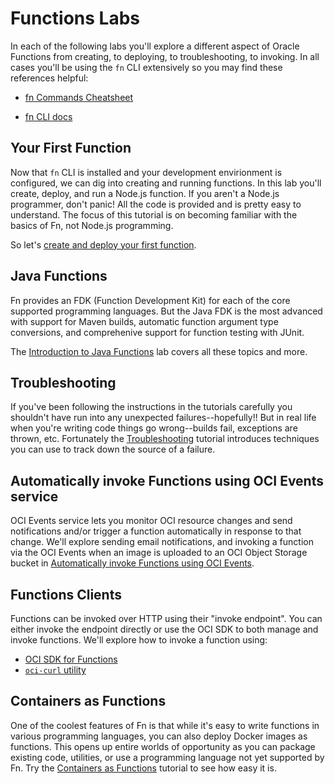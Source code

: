 # Functions Labs

In each of the following labs you'll explore a different aspect of Oracle
Functions from creating, to deploying, to troubleshooting, to invoking.  In all
cases you'll be using the `fn` CLI extensively so you may find these references
helpful:

* [fn Commands
  Cheatsheet](https://github.com/sachin-pikle/functionslab/wiki/Functions-Commands-Cheatsheet)

* [fn CLI docs](https://github.com/fnproject/docs/blob/master/cli/README.md)

## Your First Function

Now that `fn` CLI is installed and your development envirionment is configured,
we can dig into creating and running functions.  In this lab you'll create,
deploy, and run a Node.js function.  If you aren't a Node.js programmer, don't
panic! All the code is provided and is pretty easy to understand.  The focus of
this tutorial is on becoming familiar with the basics of Fn, not Node.js
programming.

So let's [create and deploy your first function](3-First-Function.md).

## Java Functions

Fn provides an FDK (Function Development Kit) for each of the core supported
programming languages.  But the Java FDK is the most advanced with support for
Maven builds, automatic function argument type conversions, and comprehenive
support for function testing with JUnit.

The [Introduction to Java Functions](4-Java-Functions.md) lab covers all these
topics and more.

## Troubleshooting

If you've been following the instructions in the tutorials carefully you
shouldn't have run into any unexpected failures--hopefully!!  But in real life
when you're writing code things go wrong--builds fail, exceptions are thrown,
etc.  Fortunately the
[Troubleshooting](5-Troubleshooting.md) tutorial
introduces techniques you can use to track down the source of a failure.

## Automatically invoke Functions using OCI Events service

OCI Events service lets you monitor OCI resource changes and send 
notifications and/or trigger a function automatically in response to that 
change. We'll explore sending email notifications, and invoking a function via 
the OCI Events when an image is uploaded to an OCI Object Storage bucket in 
[Automatically invoke Functions using OCI Events](9-Functions-Invoke-OCI-Events.md).

## Functions Clients

Functions can be invoked over HTTP using their "invoke endpoint". You can
either invoke the endpoint directly or use the OCI SDK to both manage and 
invoke functions. We'll explore how to invoke a function using:
* [OCI SDK for Functions](8-Functions-Clients-SDK.md)
* [`oci-curl` utility](7-Functions-Clients-oci-curl.md) 

## Containers as Functions

One of the coolest features of Fn is that while it's easy to write functions in
various programming languages, you can also deploy Docker images as functions.
This opens up entire worlds of opportunity as you can package existing code,
utilities, or use a programming language not yet supported by Fn.  Try the
[Containers as Functions](6-Container-as-Function.md)
tutorial to see how easy it is.
